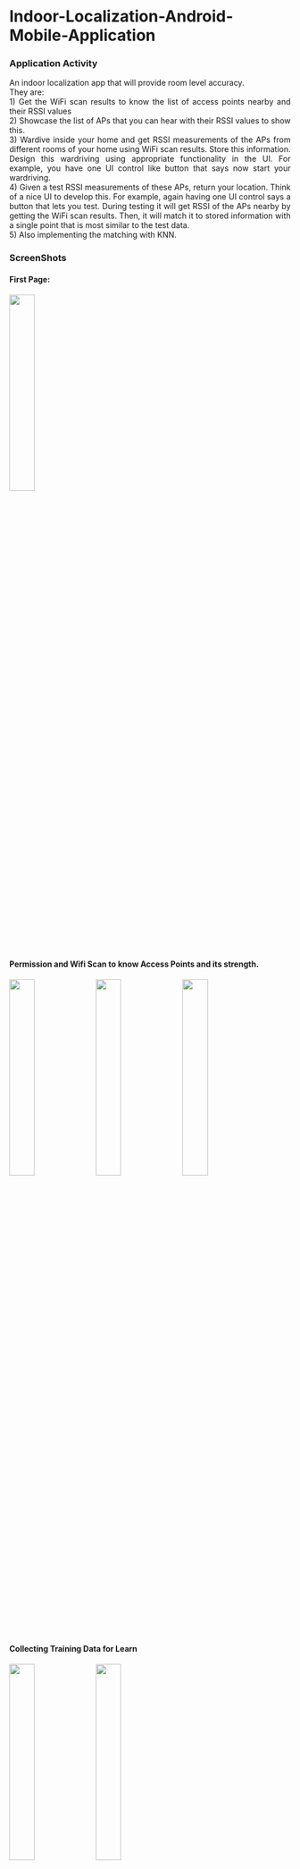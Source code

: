# Indoor-Localization-Android-Mobile-Application

### Application Activity
<p align = "justify">
An indoor localization app that will provide room level accuracy. <br/>
They are: <br/>
1) Get the WiFi scan results to know the list of access points nearby and their RSSI values <br/>
2) Showcase the list of APs that you can hear with their RSSI values to show this. <br/>
3) Wardive inside your home and get RSSI measurements of the APs from different rooms of your home using WiFi scan results. Store this information. Design this wardriving using appropriate functionality in the UI. For example, you have one UI control like
button that says now start your wardriving. <br/>
4) Given a test RSSI measurements of these APs, return your location. Think of a nice UI
to develop this. For example, again having one UI control says a button that lets you
test. During testing it will get RSSI of the APs nearby by getting the WiFi scan results.
Then, it will match it to stored information with a single point that is most similar to the
test data. <br/>
5) Also implementing the matching with KNN. <br/> 
</p>

### ScreenShots

#### First Page:
<img src="" width=30% height=30%>
<br/>

#### Permission and Wifi Scan to know Access Points and its strength.
<img src="" width=30% height=30%>
<img src="" width=30% height=30%>
<img src="" width=30% height=30%>
<br/>

#### Collecting Training Data for Learn
<img src="" width=30% height=30%>
<img src="" width=30% height=30%>
<br/>

#### Testing

##### Locate Simply


##### Locate via KNN


#### Database
<img src="" width=30% height=30%>
<img src="" width=30% height=30%>

